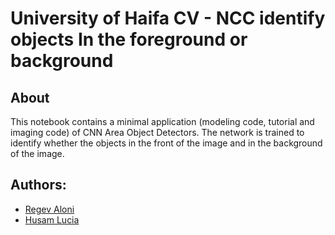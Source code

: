 # University of Haifa CV - NCC identify objects In the foreground or background

## About
This notebook contains a minimal application (modeling code, tutorial and imaging code) of CNN Area Object Detectors. The network is trained to identify whether the objects in the front of the image and in the background of the image.

## Authors:
- [Regev Aloni](https://www.linkedin.com/in/aloniregev)
- [Husam Lucia](https://www.linkedin.com/in/husam-lucia-6841b51a3)

